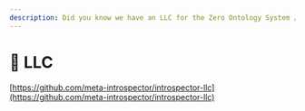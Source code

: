 ```yaml
---
description: Did you know we have an LLC for the Zero Ontology System / Solfunmeme?
---
```


# 📖 LLC

[https://github.com/meta-introspector/introspector-llc](https://github.com/meta-introspector/introspector-llc)
